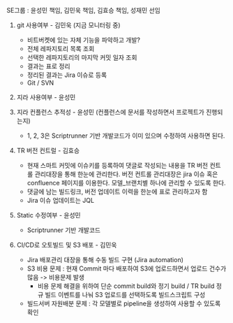 SE그룹 : 윤성민 책임, 김민욱 책임, 김효승 책임, 성재민 선임

1. git 사용여부 - 김민욱 (지금 모니터링 중)
	- 비트버켓에 있는 자체 기능을 파악하고 개발?
	- 전체 레파지토리 목록 조회
	- 선택한 레파지토리의 마지막 커밋 일자 조회
	- 결과는 표로 정리
	- 정리된 결과는 Jira 이슈로 등록
	- Git / SVN 

2. 지라 사용여부 - 윤성민
3. 지라 컨플런스 추적성 - 윤성민 (컨플런스에 문서를 작성하면서 프로젝트가 진행되는지)
	- 1, 2, 3은 Scriptrunner 기반 개발코드가 이미 있으며 수정하여 사용하면 된다.
4. TR 버전 컨트럴 - 김효승
	- 현재 스마트 커밋에 이슈키를 등록하여 댓글로 작성되는 내용을 TR 버전 컨트롤 관리대장을 통해 한눈에 관리한다. 버전 컨트롤 관리대장은 jira 이슈 혹은 confluence 페이지를 이용한다. 모델_브랜치별 하나에 관리할 수 있도록 한다.
	- 댓글에 남는 빌드링크, 버전 업데이트 이력을 한눈에 표로 관리하고자 함
	- Jira 이슈 업데이트는 JQL 
5. Static 수정여부 - 윤성민
	- Scriptrunner 기반 개발코드
6. CI/CD로 오토빌드 및 S3 배포 - 김민욱
	- Jira 배포관리 대장을 통해 수동 빌드 구현 (Jira automation)
	- S3 비용 문제 : 현재 Commit 마다 배포하여 S3에 업로드하면서 업로드 건수가 많음 -> 비용문제 발생
		- 비용 문제 해결을 위하여 단순 commit build와 정기 build / TR build 정규 빌드 이벤트를 나눠 S3 업로드를 선택하도록 빌드스크립트 구성
	- 빌드서버 자원배분 문제 : 각 모델별로 pipeline을 생성하여 사용할 수 있도록 확인
